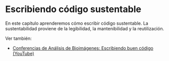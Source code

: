 # Escribiendo código sustentable
En este capítulo aprenderemos cómo escribir código sustentable.
La sustentabilidad proviene de la legibilidad, la mantenibilidad y la reutilización.

Ver también:
* [Conferencias de Análisis de Bioimágenes: Escribiendo buen código (YouTube)](https://www.youtube.com/watch?v=gSBR34m1OCE)